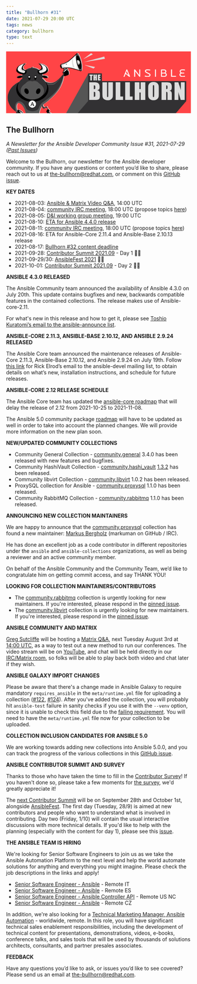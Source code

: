 ```yaml
---
title: "Bullhorn #31"
date: 2021-07-29 20:00 UTC
tags: news
category: bullhorn
type: text
---
```


![Ansible Bullhorn banner](/images/bullhorn-banner-mango.png)

## The Bullhorn

*A Newsletter for the Ansible Developer Community*
*Issue #31, 2021-07-29 ([Past Issues](https://us19.campaign-archive.com/home/?u=56d874e027110e35dea0e03c1&id=d6635f5420))*

Welcome to the Bullhorn, our newsletter for the Ansible developer community. If you have any questions or content you’d like to share, please reach out to us at the-bullhorn@redhat.com, or comment on this [GitHub issue](https://github.com/ansible/community/issues/546).

<!-- TEASER_END -->

**KEY DATES**

* 2021-08-03: [Ansible & Matrix Video Q&A](https://youtu.be/9R31zq_7R6c), 14:00 UTC
* 2021-08-04: [community IRC meeting](https://github.com/ansible/community/issues/539), 18:00 UTC (propose topics [here](https://github.com/ansible-community/community-topics/issues))
* 2021-08-05: [D&I working group meeting](https://github.com/ansible/community/issues/577), 19:00 UTC
* 2021-08-10: [ETA for Ansible 4.4.0 release](https://docs.ansible.com/ansible/devel/roadmap/COLLECTIONS_4.html)
* 2021-08-11: [community IRC meeting](https://github.com/ansible/community/issues/539), 18:00 UTC (propose topics [here](https://github.com/ansible-community/community-topics/issues))
* 2021-08-16: ETA for Ansible-Core 2.11.4 and Ansible-Base 2.10.13 release
* 2021-08-17: [Bullhorn #32 content deadline](https://github.com/ansible/community/issues/546)
* 2021-09-28: [Contributor Summit 2021.09](https://hackmd.io/@ansible-community/contrib-summit-202109) - Day 1 💾📅
* 2021-09-29/30: [AnsibleFest 2021](https://www.ansible.com/ansiblefest) 💾📅
* 2021-10-01: [Contributor Summit 2021.09](https://hackmd.io/@ansible-community/contrib-summit-202109) - Day 2 💾📅

**ANSIBLE 4.3.0 RELEASED**

The Ansible Community team announced the availability of Ansible 4.3.0 on July 20th. This update contains bugfixes and new, backwards compatible features in the contained collections. The release makes use of Ansible-core-2.11.

For what's new in this release and how to get it, please see [Toshio Kuratomi’s email to the ansible-announce list](https://groups.google.com/g/ansible-announce/c/ssbMIqs4qNM).

**ANSIBLE-CORE 2.11.3, ANSIBLE-BASE 2.10.12, AND ANSIBLE 2.9.24 RELEASED**

The Ansible Core team announced the maintenance releases of Ansible-Core 2.11.3, Ansible-Base 2.10.12, and Ansible 2.9.24 on July 19th. Follow [this link](https://groups.google.com/g/ansible-devel/c/KLqQiqgdEuA) for Rick Elrod’s email to the ansible-devel mailing list, to obtain details on what’s new, installation instructions, and schedule for future releases.

**ANSIBLE-CORE 2.12 RELEASE SCHEDULE**

The Ansible Core team has updated the [ansible-core roadmap](https://docs.ansible.com/ansible-core/devel/roadmap/ROADMAP_2_12.html) that will delay the release of 2.12 from 2021-10-25 to 2021-11-08.

The Ansible 5.0 community package [roadmap](https://docs.ansible.com/ansible/devel/roadmap/COLLECTIONS_5.html) will have to be updated as well in order to take into account the planned changes. We will provide more information on the new plan soon.

**NEW/UPDATED COMMUNITY COLLECTIONS**

* Community General Collection - [community.general](https://galaxy.ansible.com/community/general) 3.4.0 has been released with new features and bugfixes.
* Community HashiVault Collection - [community.hashi_vault](https://galaxy.ansible.com/community/hashi_vault) [1.3.2](https://github.com/ansible-collections/community.hashi_vault/releases/tag/1.3.2) has been released.
* Community libvirt Collection - [community.libvirt](https://galaxy.ansible.com/community/libvirt) 1.0.2 has been released.
* ProxySQL collection for Ansible - [community.proxysql](https://galaxy.ansible.com/community/proxysql) 1.1.0 has been released.
* Community RabbitMQ Collection - [community.rabbitmq](https://galaxy.ansible.com/community/rabbitmq) 1.1.0 has been released.

**ANNOUNCING NEW COLLECTION MAINTAINERS**

We are happy to announce that the [community.proxysql](https://github.com/ansible-collections/community.proxysql) collection has found a new maintainer: [Markus Bergholz](https://github.com/markuman) (markuman on GitHub / IRC).

He has done an excellent job as a code contributor in different repositories under the `ansible` and `ansible-collections` organizations, as well as being a reviewer and an active community member.

On behalf of the Ansible Community and the Community Team, we’d like to congratulate him on getting commit access, and say THANK YOU!

**LOOKING FOR COLLECTION MAINTAINERS/CONTRIBUTORS**

- The [community.rabbitmq](https://github.com/ansible-collections/community.rabbitmq) collection is urgently looking for new maintainers. If you're interested, please respond in the [pinned issue](https://github.com/ansible-collections/community.rabbitmq/issues/81).
- The [community.libvirt](https://github.com/ansible-collections/community.libvirt) collection is urgently looking for new maintainers. If you're interested, please respond in the [pinned issue](https://github.com/ansible-collections/community.libvirt/issues/78).

**ANSIBLE COMMUNITY AND MATRIX**

[Greg Sutcliffe](https://matrix.to/#/@gwmngilfen:ansible.im/) will be hosting a [Matrix Q&A](https://youtu.be/9R31zq_7R6c), next Tuesday August 3rd at [14:00 UTC](https://www.timeanddate.com/worldclock/fixedtime.html?msg=Proposal%3A+Ansible+Community+to+accept+Matrix+as+an+equal+partner+to+IRC&iso=20210803T15&p1=136), as a way to test out a new method to run our conferences. The video stream will be on [YouTube](https://youtu.be/9R31zq_7R6c), and chat will be held directly in our [IRC/Matrix room](https://matrix.to/#/#community:ansible.im), so folks will be able to play back both video and chat later if they wish.

**ANSIBLE GALAXY IMPORT CHANGES**

Please be aware that there's a change made in Ansible Galaxy to require mandatory `requires_ansible` in the `meta/runtime.yml` file for uploading a collection ([#122](https://github.com/ansible/galaxy-importer/pull/122), [#124](https://github.com/ansible/galaxy-importer/pull/124)). After you've added the collection, you will probably hit `ansible-test` failure in sanity checks if you use it with the `--venv` option, since it is unable to check this field due to the [failing requirement](https://github.com/ansible/ansible/issues/75353). You will need to have the `meta/runtime.yml` file now for your collection to be uploaded.

**COLLECTION INCLUSION CANDIDATES FOR ANSIBLE 5.0**

We are working towards adding new collections into Ansible 5.0.0, and you can track the progress of the various collections in this [GitHub issue](https://github.com/ansible-community/community-topics/issues/32).

**ANSIBLE CONTRIBUTOR SUMMIT AND SURVEY** 

Thanks to those who have taken the time to fill in the [Contributor Survey](https://www.surveymonkey.co.uk/r/3YBYKTS)! If you haven't done so, please take a few moments for [the survey](https://www.surveymonkey.co.uk/r/3YBYKTS), we'd greatly appreciate it!

The [next Contributor Summit](https://hackmd.io/@ansible-community/contrib-summit-202109) will be on September 28th and October 1st, alongside [AnsibleFest](https://www.ansible.com/ansiblefest). The first day (Tuesday, 28/9) is aimed at new contributors and people who want to understand what is involved in contributing. Day two (Friday, 1/10) will contain the usual interactive discussions with more technical details. If you'd like to help with the planning (especially with the content for day 1), please see this [issue](https://github.com/ansible-community/community-topics/issues/30).

**THE ANSIBLE TEAM IS HIRING**

We're looking for Senior Software Engineers to join us as we take the Ansible Automation Platform to the next level and help the world automate solutions for anything and everything you might imagine. Please check the job descriptions in the links and apply!

* [Senior Software Engineer - Ansible](https://global-redhat.icims.com/jobs/88229/senior-software-engineer---ansible/job) - Remote IT
* [Senior Software Engineer - Ansible](https://global-redhat.icims.com/jobs/88230/senior-software-engineer---ansible/job) - Remote ES
* [Senior Software Engineer - Ansible Controller API](https://us-redhat.icims.com/jobs/86519/senior-software-engineer---ansible-controller-api/job) - Remote US NC
* [Senior Software Engineer - Ansible](https://global-redhat.icims.com/jobs/86822/senior-software-engineer--ansible/job) - Remote CZ

In addition, we're also looking for a [Technical Marketing Manager, Ansible Automation](https://us-redhat.icims.com/jobs/88164/senior-product-marketing-manager/job) - worldwide, remote. In this role, you will have significant technical sales enablement responsibilities, including the development of technical content for presentations, demonstrations, videos, e-books, conference talks, and sales tools that will be used by thousands of solutions architects, consultants, and partner presales associates.

**FEEDBACK**

Have any questions you’d like to ask, or issues you’d like to see covered? Please send us an email at the-bullhorn@redhat.com.

